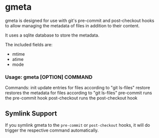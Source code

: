 gmeta
=====

gmeta is designed for use with git's pre-commit and post-checkout hooks to
allow managing the metadata of files in addition to their content.

It uses a sqlite database to store the metadata.

The included fields are:
   - mtime
   - atime
   - mode

### Usage: gmeta [OPTION] COMMAND

Commands:
  init          update entries for files according to "git ls-files"
  restore       restores the metadata for files according to "git ls-files"
  pre-commit    runs the pre-commit hook
  post-checkout runs the post-checkout hook


Symlink Support
---------------

If you symlink gmeta to the `pre-commit` or `post-checkout` hooks, it will
do trigger the respective command automatically.
